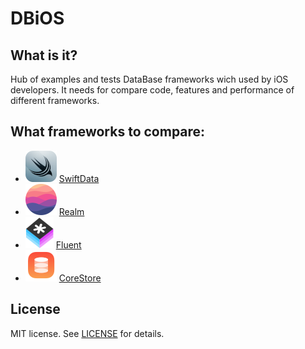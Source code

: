 
# DBiOS

## What is it?

Hub of examples and tests DataBase frameworks wich used by iOS developers.
It needs for compare code, features and performance of different frameworks.

## What frameworks to compare:

- ![SwiftData](Docs/SwiftData.png) [SwiftData](https://developer.apple.com/documentation/SwiftData)
- ![Realm](Docs/Realm.png) [Realm](https://github.com/realm/realm-swift)
- ![Fluent](Docs/Fluent.png) [Fluent](https://github.getafreenode.com/vapor/fluent-sqlite-driver)
- ![CoreStore](Docs/CoreStore.png) [CoreStore](https://github.com/JohnEstropia/CoreStore)

## License

MIT license. See [LICENSE](LICENSE.MD) for details.
